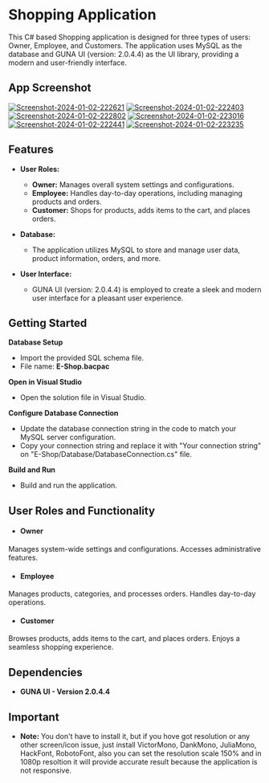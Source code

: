 # Shopping Application

This C# based Shopping application is designed for three types of users: Owner, Employee, and Customers. The application uses MySQL as the database and GUNA UI (version: 2.0.4.4) as the UI library, providing a modern and user-friendly interface.

## App Screenshot
<a href="https://ibb.co/fSSSVhn"><img src="https://i.ibb.co/hMMMxPZ/Screenshot-2024-01-02-222621.png" alt="Screenshot-2024-01-02-222621" border="0"></a>
<a href="https://ibb.co/LS1bGMq"><img src="https://i.ibb.co/7vK89HT/Screenshot-2024-01-02-222403.png" alt="Screenshot-2024-01-02-222403" border="0"></a>
<a href="https://ibb.co/ZWVVjG9"><img src="https://i.ibb.co/Gc006nm/Screenshot-2024-01-02-222802.png" alt="Screenshot-2024-01-02-222802" border="0"></a>
<a href="https://ibb.co/YR5njpG"><img src="https://i.ibb.co/DVBcK5n/Screenshot-2024-01-02-223016.png" alt="Screenshot-2024-01-02-223016" border="0"></a>
<a href="https://ibb.co/N1VQSQ7"><img src="https://i.ibb.co/mvD181S/Screenshot-2024-01-02-222441.png" alt="Screenshot-2024-01-02-222441" border="0"></a>
<a href="https://ibb.co/k1ThGxj"><img src="https://i.ibb.co/fvWCX2f/Screenshot-2024-01-02-223235.png" alt="Screenshot-2024-01-02-223235" border="0"></a>

## Features

- **User Roles:**
  - **Owner:** Manages overall system settings and configurations.
  - **Employee:** Handles day-to-day operations, including managing products and orders.
  - **Customer:** Shops for products, adds items to the cart, and places orders.

- **Database:**
  - The application utilizes MySQL to store and manage user data, product information, orders, and more.

- **User Interface:**
  - GUNA UI (version: 2.0.4.4) is employed to create a sleek and modern user interface for a pleasant user experience.

## Getting Started

**Database Setup**
* Import the provided SQL schema file.
* File name: **E-Shop.bacpac**

**Open in Visual Studio**
* Open the solution file in Visual Studio.

**Configure Database Connection**
* Update the database connection string in the code to match your MySQL server configuration.
* Copy your connection string and replace it with "Your connection string" on "E-Shop/Database/DatabaseConnection.cs" file.

**Build and Run**
* Build and run the application.

## User Roles and Functionality
* #### Owner
Manages system-wide settings and configurations.
Accesses administrative features.
* #### Employee
Manages products, categories, and processes orders.
Handles day-to-day operations.
* #### Customer
Browses products, adds items to the cart, and places orders.
Enjoys a seamless shopping experience.

## Dependencies
* **GUNA UI - Version 2.0.4.4**
## Important
* **Note:** You don't have to install it, but if you hove got resolution or any other screen/icon issue, just install VictorMono, DankMono, JuliaMono, HackFont, RobotoFont, also you can set the resolution scale 150% and in 1080p resoltion it will provide accurate result because the application is not responsive.
